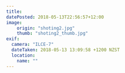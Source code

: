 ```yaml
---
title: 
datePosted: 2018-05-13T22:56:57+12:00
image: 
    origin: "shoting2.jpg"
    thumb: "shoting2_thumb.jpg"
exif:
  camera: "ILCE-7"
  dateTaken: 2018-05-13 13:09:58 +1200 NZST
  location:
    name: ""
---
```



	